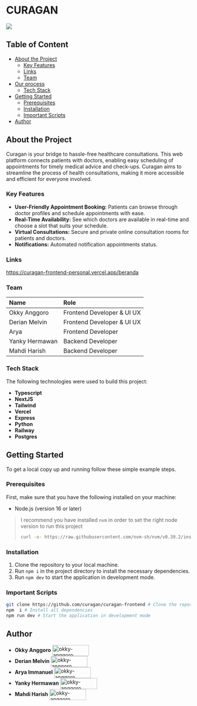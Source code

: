 # CURAGAN
![](https://res.cloudinary.com/djudfrj8s/image/upload/v1699534150/curagan/curagan_Phone_i1noo3.png)
## Table of Content

- [About the Project](#about-the-project)
  - [Key Features](#Key-Features)
  - [Links](#Links)
  - [Team](#Team)
- [Our process](#Our-process)
  - [Tech Stack](#tech-stack)
- [Getting Started](#getting-started)
  - [Prerequisites](#prerequisites)
  - [Installation](#installation)
  - [Important Scripts](#important-scripts)
- [Author](#author)

## About the Project

Curagan is your bridge to hassle-free healthcare consultations. This web platform connects patients with doctors, enabling easy scheduling of appointments for timely medical advice and check-ups.
Curagan aims to streamline the process of health consultations, making it more accessible and efficient for everyone involved.

### Key Features

- **User-Friendly Appointment Booking:** Patients can browse through doctor profiles and schedule appointments with ease.
- **Real-Time Availability:** See which doctors are available in real-time and choose a slot that suits your schedule.
- **Virtual Consultations:** Secure and private online consultation rooms for patients and doctors.
- **Notifications:** Automated notification appointments status.

### Links

https://curagan-frontend-personal.vercel.app/beranda

### Team

| Name          | Role                       |
| :------------ | :------------------------- |
| Okky Anggoro  | Frontend Developer & UI UX |
| Derian Melvin | Frontend Developer & UI UX |
| Arya          | Frontend Developer         |
| Yanky Hermawan         | Backend Developer         |
| Mahdi Harish         | Backend Developer         |

### Tech Stack

The following technologies were used to build this project:

- **Typescript**
- **NextJS**
- **Tailwind**
- **Vercel**
- **Express**
- **Python**
- **Railway**
- **Postgres**

## Getting Started

To get a local copy up and running follow these simple example steps.

### Prerequisites

First, make sure that you have the following installed on your machine:

- Node.js (version 16 or later)

> I recommend you have installed `nvm` in order to set the right node version to run this project
>
> ```sh
> curl -o- https://raw.githubusercontent.com/nvm-sh/nvm/v0.39.2/install.sh | bash
> ```

### Installation

1. Clone the repository to your local machine.
1. Run `npm i` in the project directory to install the necessary dependencies.
1. Run `npm dev` to start the application in development mode.

### Important Scripts

```sh
git clone https://github.com/curagan/curagan-frontend # Clone the repository
npm  i # Install all dependencies
npm run dev # Start the application in development mode
```

## Author

- **Okky Anggoro**
  <a href="https://github.com/anggr" target="blank"><img align="center" src="https://img.shields.io/badge/GitHub-100000?style=for-the-badge&logo=github&logoColor=white" alt="okky-anggoro" height="30" width="100" /></a>
- **Derian Melvin**
  <a href="https://github.com/DerianMelvin" target="blank"><img align="center" src="https://img.shields.io/badge/GitHub-100000?style=for-the-badge&logo=github&logoColor=white" alt="okky-anggoro" height="30" width="100" /></a>
- **Arya Immanuel**
  <a href="https://github.com/aryaimmanuel" target="blank"><img align="center" src="https://img.shields.io/badge/GitHub-100000?style=for-the-badge&logo=github&logoColor=white" alt="okky-anggoro" height="30" width="100" /></a>
- **Yanky Hermawan**
  <a href="https://github.com/yankyhermawan" target="blank"><img align="center" src="https://img.shields.io/badge/GitHub-100000?style=for-the-badge&logo=github&logoColor=white" alt="okky-anggoro" height="30" width="100" /></a>
- **Mahdi Harish**
  <a href="https://github.com/mahdiharish" target="blank"><img align="center" src="https://img.shields.io/badge/GitHub-100000?style=for-the-badge&logo=github&logoColor=white" alt="okky-anggoro" height="30" width="100" /></a>
